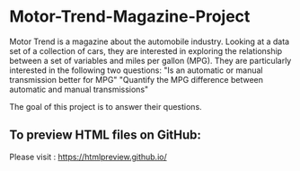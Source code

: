 # Motor-Trend-Magazine-Project
Motor Trend is a magazine about the automobile industry. Looking at a data set of a collection of cars, they are interested in exploring the relationship between a set of variables and miles per gallon (MPG). They are particularly interested in the following two questions:
    "Is an automatic or manual transmission better for MPG"
    "Quantify the MPG difference between automatic and manual transmissions"
    
The goal of this project is to answer their questions.

## To preview HTML files on GitHub:
Please visit : https://htmlpreview.github.io/
